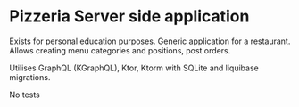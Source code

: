 # Pizzeria Server side application

Exists for personal education purposes.
Generic application for a restaurant.
Allows creating menu categories and positions, post orders.

Utilises GraphQL (KGraphQL), Ktor, Ktorm with SQLite and liquibase migrations.

No tests
